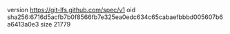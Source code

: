 version https://git-lfs.github.com/spec/v1
oid sha256:6716d5acfb7b0f8566fb7e325ea0edc634c65cabaefbbbd005607b6a6413a0e3
size 21779
